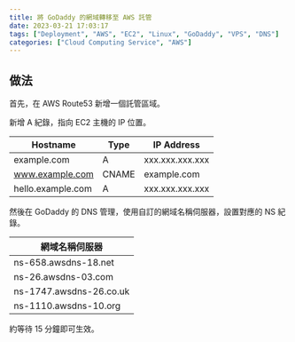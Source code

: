```yaml
---
title: 將 GoDaddy 的網域轉移至 AWS 託管
date: 2023-03-21 17:03:17
tags: ["Deployment", "AWS", "EC2", "Linux", "GoDaddy", "VPS", "DNS"]
categories: ["Cloud Computing Service", "AWS"]
---
```


## 做法

首先，在 AWS Route53 新增一個託管區域。

新增 A 紀錄，指向 EC2 主機的 IP 位置。

| Hostname | Type | IP Address |
| --- | --- | --- |
| example.com | A | xxx.xxx.xxx.xxx |
| www.example.com | CNAME | example.com |
| hello.example.com | A | xxx.xxx.xxx.xxx |

然後在 GoDaddy 的 DNS 管理，使用自訂的網域名稱伺服器，設置對應的 NS 紀錄。

| 網域名稱伺服器 |
| --- |
| ns-658.awsdns-18.net |
| ns-26.awsdns-03.com |
| ns-1747.awsdns-26.co.uk |
| ns-1110.awsdns-10.org |

約等待 15 分鐘即可生效。
